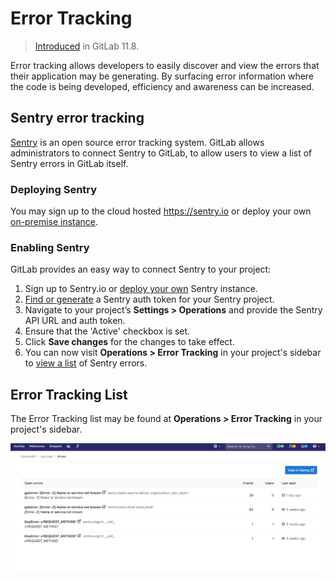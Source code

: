 # Error Tracking

> [Introduced](https://gitlab.com/groups/gitlab-org/-/epics/169) in GitLab 11.8.

Error tracking allows developers to easily discover and view the errors that their application may be generating. By surfacing error information where the code is being developed, efficiency and awareness can be increased.

## Sentry error tracking

[Sentry](https://sentry.io/) is an open source error tracking system. GitLab allows administrators to connect Sentry to GitLab, to allow users to view a list of Sentry errors in GitLab itself.

### Deploying Sentry

You may sign up to the cloud hosted <https://sentry.io> or deploy your own [on-premise instance](https://docs.sentry.io/server/installation/).

### Enabling Sentry

GitLab provides an easy way to connect Sentry to your project:

1. Sign up to Sentry.io or [deploy your own](#deploying-sentry) Sentry instance.
1. [Find or generate](https://docs.sentry.io/api/auth/) a Sentry auth token for your Sentry project.
1. Navigate to your project’s **Settings > Operations** and provide the Sentry API URL and auth token.
1. Ensure that the 'Active' checkbox is set.
1. Click **Save changes** for the changes to take effect.
1. You can now visit **Operations > Error Tracking** in your project's sidebar to [view a list](#error-tracking-list) of Sentry errors.

## Error Tracking List

The Error Tracking list may be found at **Operations > Error Tracking** in your project's sidebar.

![Error Tracking list](img/error_tracking_list.png)

